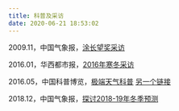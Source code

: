 ```yaml
---
title: 科普及采访
date: 2020-06-21 18:53:02
---
```


2009.11，中国气象报，[涂长望奖采访](http://2011.cma.gov.cn/ztbd/sigyl/ylrc/200911/t20091118_51057.html)

2016.01，华西都市报，[2016年寒冬采访](http://www.wccdaily.com.cn/shtml/hxdsb/20160123/319805.shtml)

2016.05，中国科普博览，[极端天气科普](http://v.youku.com/v_show/id_XMTU3MzQ1NjAyMA==.html?from=y1.7-1.2) [另一个链接](http://v.youku.com/v_show/id_XMTU3MzI5MjE2MA==.html)

2018.12，中国气象报，[探讨2018-19年冬季预测](https://mp.weixin.qq.com/s?__biz=MzIwMDQ1NTU3MQ==&amp;mid=2652046934&amp;idx=1&amp;sn=a648e27eafe5f154542de92b3e9c58d7&amp;chksm=8d1b42aaba6ccbbc303bd71a544590a29d87b842286be0be98ded6c74c3d46437cf24fc41c92&amp;mpshare=1&amp;scene=1&amp;srcid=1217m1FmVNtaYAeUBUIVYWNo&amp;key=a0f39a31fd2854086545363261a73e90cce584c6d8504db3b8698b1b6982ed3bbae18ba0f80bad72e9d365625233601fcb08020831c73fe78a353680a5a57291c0684927162549265ff99e6b11918738&amp;ascene=1&amp;uin=Mjg0ODA5MjExNw%3D%3D&amp;devicetype=Windows+7&amp;versi62060739&amp;lang=zh_CN&amp;pass_ticket=TAL5vzokFkSodWY1NhTqzP2K%2BoGoT4P%2BK0Hv8PFRDTVSwvcaYa94yELDHelkxjiW)